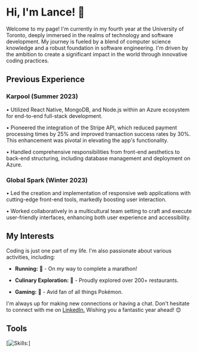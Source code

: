 # Hi, I'm Lance! 👋

Welcome to my page! I'm currently in my fourth year at the University of Toronto, deeply immersed in the realms of technology and software development. My journey is fueled by a blend of computer science knowledge and a robust foundation in software engineering. I'm driven by the ambition to create a significant impact in the world through innovative coding practices.


## Previous Experience

### Karpool (Summer 2023)
• Utilized React Native, MongoDB, and Node.js within an Azure ecosystem for end-to-end full-stack development.

• Pioneered the integration of the Stripe API, which reduced payment processing times by 25% and improved transaction success rates by 30%. This enhancement was pivotal in elevating the app's functionality.

• Handled comprehensive responsibilities from front-end aesthetics to back-end structuring, including database management and deployment on Azure.

### Global Spark (Winter 2023)
• Led the creation and implementation of responsive web applications with cutting-edge front-end tools, markedly boosting user interaction.

• Worked collaboratively in a multicultural team setting to craft and execute user-friendly interfaces, enhancing both user experience and accessibility.


## My Interests

Coding is just one part of my life. I'm also passionate about various activities, including:

- **Running:** 🏃 - On my way to complete a marathon!

- **Culinary Exploration:** 🍲 - Proudly explored over 200+ restaurants.

- **Gaming:** 👾 - Avid fan of all things Pokémon.


I'm always up for making new connections or having a chat. Don't hesitate to connect with me on [LinkedIn.](https://www.linkedin.com/in/lancenigelmadarang/)
Wishing you a fantastic year ahead! 😊

## Tools

[![Skills:](https://skillicons.dev/icons?i=py,c,cpp,java,ts,js,html,css,javascript,react)]






